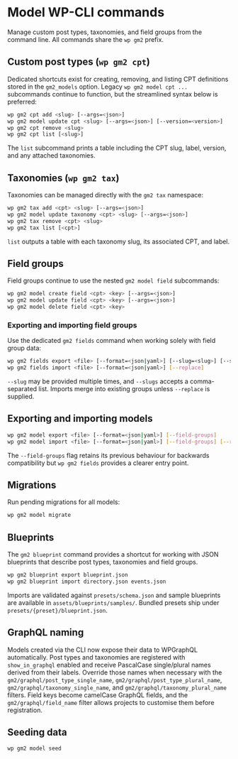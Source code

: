# Model WP-CLI commands

Manage custom post types, taxonomies, and field groups from the command line. All commands share the `wp gm2` prefix.

## Custom post types (`wp gm2 cpt`)

Dedicated shortcuts exist for creating, removing, and listing CPT definitions stored in the `gm2_models` option. Legacy `wp gm2 model cpt ...` subcommands continue to function, but the streamlined syntax below is preferred:

```bash
wp gm2 cpt add <slug> [--args=<json>]
wp gm2 model update cpt <slug> [--args=<json>] [--version=<version>]
wp gm2 cpt remove <slug>
wp gm2 cpt list [<slug>]
```

The `list` subcommand prints a table including the CPT slug, label, version, and any attached taxonomies.

## Taxonomies (`wp gm2 tax`)

Taxonomies can be managed directly with the `gm2 tax` namespace:

```bash
wp gm2 tax add <cpt> <slug> [--args=<json>]
wp gm2 model update taxonomy <cpt> <slug> [--args=<json>]
wp gm2 tax remove <cpt> <slug>
wp gm2 tax list [<cpt>]
```

`list` outputs a table with each taxonomy slug, its associated CPT, and label.

## Field groups

Field groups continue to use the nested `gm2 model field` subcommands:

```bash
wp gm2 model create field <cpt> <key> [--args=<json>]
wp gm2 model update field <cpt> <key> [--args=<json>]
wp gm2 model delete field <cpt> <key>
```

### Exporting and importing field groups

Use the dedicated `gm2 fields` command when working solely with field group data:

```bash
wp gm2 fields export <file> [--format=<json|yaml>] [--slug=<slug>] [--slugs=<list>]
wp gm2 fields import <file> [--format=<json|yaml>] [--replace]
```

`--slug` may be provided multiple times, and `--slugs` accepts a comma-separated list. Imports merge into existing groups unless `--replace` is supplied.

## Exporting and importing models

```bash
wp gm2 model export <file> [--format=<json|yaml>] [--field-groups]
wp gm2 model import <file> [--format=<json|yaml>] [--field-groups] [--replace]
```

The `--field-groups` flag retains its previous behaviour for backwards compatibility but `wp gm2 fields` provides a clearer entry point.

## Migrations

Run pending migrations for all models:

```bash
wp gm2 model migrate
```

## Blueprints

The `gm2 blueprint` command provides a shortcut for working with JSON blueprints that describe post types, taxonomies and field groups.

```bash
wp gm2 blueprint export blueprint.json
wp gm2 blueprint import directory.json events.json
```

Imports are validated against `presets/schema.json` and sample blueprints are available in `assets/blueprints/samples/`. Bundled presets ship under `presets/{preset}/blueprint.json`.

## GraphQL naming

Models created via the CLI now expose their data to WPGraphQL automatically. Post types and taxonomies are registered with `show_in_graphql` enabled and receive PascalCase single/plural names derived from their labels. Override those names when necessary with the `gm2/graphql/post_type_single_name`, `gm2/graphql/post_type_plural_name`, `gm2/graphql/taxonomy_single_name`, and `gm2/graphql/taxonomy_plural_name` filters. Field keys become camelCase GraphQL fields, and the `gm2/graphql/field_name` filter allows projects to customise them before registration.

## Seeding data

```bash
wp gm2 model seed
```
